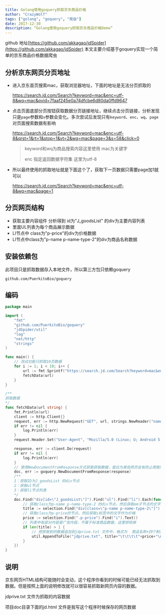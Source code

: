 ```yaml
---
title: Golang使用goquery抓取京东商品价格
author: "CrazyWolf"
tags: ["golang", "goquery", "爬虫"]
date: 2017-12-30
description: “Golang使用goquery抓取京东商品价格Demo”
---
```


github 地址[https://github.com/akkagao/jdSpider](https://github.com/akkagao/jdSpider)
本文主要介绍基于goquery实现一个简单的京东商品价格数据爬虫

<!--more-->

## 分析京东网页分页地址
- 进入京东首页搜索mac，获取浏览器地址，下面的地址是无法分页抓取的

  https://search.jd.com/Search?keyword=mac&enc=utf-8&wq=mac&pvid=7faaf245e0a74dfcbe6d80da0ffd9647

- 点击页面底部分页按钮获取数据分页链接地址，继续点击分页链接，分析发现只是`page`参数和`s`参数会变化。多次尝试后发现只有`keyword`、`enc`、`wq`、`page`对页面搜索数据有影响

  https://search.jd.com/Search?keyword=mac&enc=utf-8&qrst=1&rt=1&stop=1&vt=2&wq=mac&page=3&s=58&click=0

  > keyword和wq为商品搜索内容这里使用 mac为关键字
  >
  > enc 指定返回数据字符集 这里为utf-8

- 所以最终使用的抓取地址就是下面这个了，获取下一页数据只需要page加1就可以

  https://search.jd.com/Search?keyword=mac&enc=utf-8&wq=mac&page=1

## 分页网页结构

- 获取主要内容组件 分析得到 id为"J_goodsList" 的div为主要内容列表
- 里面UL列表为每个商品展示数据
- LI节点中 class为"p-price"的div为价格数据
- LI节点中class为"p-name p-name-type-2"的div为商品名称数据

## 安装依赖包

此项目只是抓取数据存入本地文件，所以第三方包只依赖goquery

```shell
github.com/PuerkitoBio/goquery
```

## 编码

```go
package main

import (
	"fmt"
	"github.com/PuerkitoBio/goquery"
	"jdSpider/util"
	"log"
	"net/http"
	"strings"
)

func main() {
	// 测试功能只抓取10页数据
	for i := 1; i < 10; i++ {
		url := fmt.Sprintf("https://search.jd.com/Search?keyword=mac&enc=utf-8&wq=mac&page=%d", i)
		fetchData(url)
	}
}

/**
抓取数据
*/
func fetchData(url string) {
	fmt.Println(url)
	client := http.Client{}
	request, err := http.NewRequest("GET", url, strings.NewReader("name=cjb"))
	if err != nil {
		log.Println(err)
	}
	request.Header.Set("User-Agent", "Mozilla/5.0 (Linux; U; Android 5.1; zh-cn; m1 metal Build/LMY47I) AppleWebKit/537.36 (KHTML, like Gecko)Version/4.0 Chrome/37.0.0.0 MQQBrowser/7.6 Mobile Safari/537.36")

	response, err := client.Do(request)
	if err != nil {
		log.Println(err)
	}
	// 使用NewDocumentFromResponse方式获取获取数据，是应为某些网页会有防止爬取限制，需要设置Header防止被限制
	doc, err := goquery.NewDocumentFromResponse(response)
	/**
	1：获取ID为J_goodsList 的div节点
	2：获取ul节点
	3：获取li节点列表
	*/
	doc.Find("div[id=\"J_goodsList\"]").Find("ul").Find("li").Each(func(i int, selection *goquery.Selection) {
		// 获取class为p-name p-name-type-2 的div节点，然后获取em子节点的文字内容作为商品标题
		title := selection.Find("div[class=\"p-name p-name-type-2\"]").Find("em").Text()
		// 获取class为p-price的节点，然后获取i标签中的文字作为价格
		price := selection.Find(".p-price").Find("i").Text()
		// 列表中有部分内容是广告内容，不属于标准商品数据，这里排除掉
		if len(title) > 1 {
			// 把获取到的数据追加到jdprive.txt 文件中，格式为  商品名称+四个制表符+价格+换行
			util.AppendToFile("jdprive.txt", title+"\t\t\t\t"+price+"\n")
		}
	})
}
```

## 说明

京东网页HTML结构可能随时会变动，这个程序你看到的时候可能已经无法抓取到数据。但是按照上面的说明修改就可以很容易抓取新网页内容的数据。

jdprive.txt 文件为抓取的内容数据

项目doc目录下面的jd.html 文件是我写这个程序时候保存的网页数据